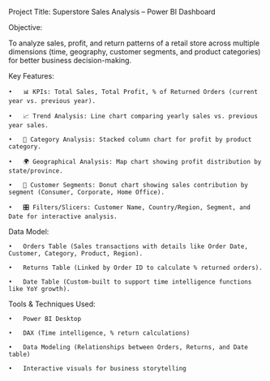 Project Title: Superstore Sales Analysis – Power BI Dashboard

Objective:

To analyze sales, profit, and return patterns of a retail store across multiple dimensions (time, geography, customer segments, and product categories) for better business decision-making.

Key Features:

    •	📊 KPIs: Total Sales, Total Profit, % of Returned Orders (current year vs. previous year).
  
    •	📈 Trend Analysis: Line chart comparing yearly sales vs. previous year sales.
  
    •	🛒 Category Analysis: Stacked column chart for profit by product category.
  
    •	🌍 Geographical Analysis: Map chart showing profit distribution by state/province.
    
    •	🎯 Customer Segments: Donut chart showing sales contribution by segment (Consumer, Corporate, Home Office).
    
    •	🎛 Filters/Slicers: Customer Name, Country/Region, Segment, and Date for interactive analysis.
  
Data Model:

    •	Orders Table (Sales transactions with details like Order Date, Customer, Category, Product, Region).
  
    •	Returns Table (Linked by Order ID to calculate % returned orders).
  
    •	Date Table (Custom-built to support time intelligence functions like YoY growth).
  
Tools & Techniques Used:

    •	Power BI Desktop
  
    •	DAX (Time intelligence, % return calculations)
  
    •	Data Modeling (Relationships between Orders, Returns, and Date table)
  
    •	Interactive visuals for business storytelling

